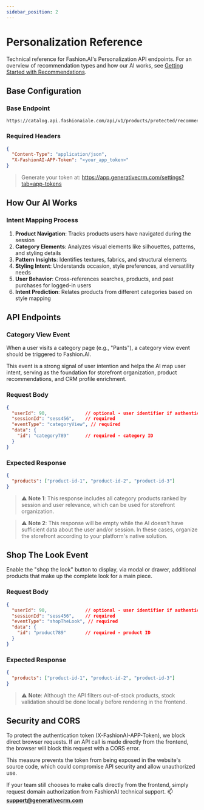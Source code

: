 ```yaml
---
sidebar_position: 2
---
```


# Personalization Reference

Technical reference for Fashion.AI's Personalization API endpoints. For an overview of recommendation types and how our AI works, see [Getting Started with Recommendations](../user-guide/getting-started).

## Base Configuration

### Base Endpoint
```
https://catalog.api.fashionaiale.com/api/v1/products/protected/recommendation
```

### Required Headers
```json
{
  "Content-Type": "application/json",
  "X-FashionAI-APP-Token": "<your_app_token>"
}
```

> Generate your token at: https://app.generativecrm.com/settings?tab=app-tokens

## How Our AI Works

### Intent Mapping Process

1. **Product Navigation**: Tracks products users have navigated during the session
2. **Category Elements**: Analyzes visual elements like silhouettes, patterns, and styling details
3. **Pattern Insights**: Identifies textures, fabrics, and structural elements
4. **Styling Intent**: Understands occasion, style preferences, and versatility needs
5. **User Behavior**: Cross-references searches, products, and past purchases for logged-in users
6. **Intent Prediction**: Relates products from different categories based on style mapping

## API Endpoints

### Category View Event

When a user visits a category page (e.g., "Pants"), a category view event should be triggered to Fashion.AI.

This event is a strong signal of user intention and helps the AI map user intent, serving as the foundation for storefront organization, product recommendations, and CRM profile enrichment.

### Request Body

```json
{
  "userId": 90,              // optional - user identifier if authenticated
  "sessionId": "sess456",    // required
  "eventType": "categoryView", // required
  "data": {
    "id": "category789"      // required - category ID
  }
}
```

### Expected Response

```json
{
  "products": ["product-id-1", "product-id-2", "product-id-3"]
}
```

> ⚠️ **Note 1**: This response includes all category products ranked by session and user relevance, which can be used for storefront organization.

> ⚠️ **Note 2**: This response will be empty while the AI doesn't have sufficient data about the user and/or session. In these cases, organize the storefront according to your platform's native solution.

## Shop The Look Event

Enable the "shop the look" button to display, via modal or drawer, additional products that make up the complete look for a main piece.

### Request Body

```json
{
  "userId": 90,              // optional - user identifier if authenticated
  "sessionId": "sess456",    // required
  "eventType": "shopTheLook", // required
  "data": {
    "id": "product789"       // required - product ID
  }
}
```

### Expected Response

```json
{
  "products": ["product-id-1", "product-id-2", "product-id-3"]
}
```

> ⚠️ **Note**: Although the API filters out-of-stock products, stock validation should be done locally before rendering in the frontend.

## Security and CORS

To protect the authentication token (X-FashionAI-APP-Token), we block direct browser requests. If an API call is made directly from the frontend, the browser will block this request with a CORS error.

This measure prevents the token from being exposed in the website's source code, which could compromise API security and allow unauthorized use.

If your team still chooses to make calls directly from the frontend, simply request domain authorization from FashionAI technical support. :mailbox: **support@generativecrm.com**